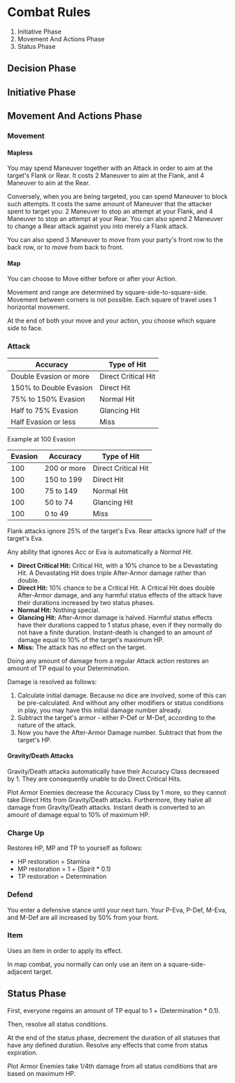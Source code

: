# Combat Rules

1. Initiative Phase
2. Movement And Actions Phase
3. Status Phase

## Decision Phase

## Initiative Phase

## Movement And Actions Phase

### Movement

#### Mapless

You may spend Maneuver together with an Attack in order to aim at the target's Flank or Rear. It costs 2 Maneuver to aim at the Flank, and 4 Maneuver to aim at the Rear.

Conversely, when you are being targeted, you can spend Maneuver to block such attempts. It costs the same amount of Maneuver that the attacker spent to target you: 2 Maneuver to stop an attempt at your Flank, and 4 Maneuver to stop an attempt at your Rear. You can also spend 2 Maneuver to change a Rear attack against you into merely a Flank attack.

You can also spend 3 Maneuver to move from your party's front row to the back row, or to move from back to front.

#### Map

You can choose to Move either before or after your Action.

Movement and range are determined by square-side-to-square-side. Movement between corners is not possible. Each square of travel uses 1 horizontal movement.

At the end of both your move and your action, you choose which square side to face.

### Attack

| Accuracy               | Type of Hit |
| ---                    | ---         |
| Double Evasion or more | Direct Critical Hit
| 150% to Double Evasion | Direct Hit
| 75% to 150% Evasion    | Normal Hit
| Half to 75% Evasion    | Glancing Hit
| Half Evasion or less   | Miss

Example at 100 Evasion

| Evasion | Accuracy    | Type of Hit |
| ---     | ---         | ---         |
| 100     | 200 or more | Direct Critical Hit
| 100     | 150 to 199  | Direct Hit
| 100     | 75 to 149   | Normal Hit
| 100     | 50 to 74    | Glancing Hit
| 100     | 0 to 49     | Miss

Flank attacks ignore 25% of the target's Eva. Rear attacks ignore half of the target's Eva.

Any ability that ignores Acc or Eva is automatically a _Normal Hit_.

- **Direct Critical Hit:** Critical Hit, with a 10% chance to be a Devastating Hit. A Devastating Hit does triple After-Armor damage rather than double.
- **Direct Hit:** 10% chance to be a Critical Hit. A Critical Hit does double After-Armor damage, and any harmful status effects of the attack have their durations increased by two status phases.
- **Normal Hit:** Nothing special.
- **Glancing Hit:** After-Armor damage is halved. Harmful status effects have their durations capped to 1 status phase, even if they normally do not have a finite duration. Instant-death is changed to an amount of damage equal to 10% of the target's maximum HP.
- **Miss:** The attack has no effect on the target.

Doing any amount of damage from a regular Attack action restores an amount of TP equal to your Determination.

Damage is resolved as follows:

1. Calculate initial damage. Because no dice are involved, some of this can be pre-calculated. And without any other modifiers or status conditions in play, you may have this initial damage number already.
2. Subtract the target's armor - either P-Def or M-Def, according to the nature of the attack.
3. Now you have the After-Armor Damage number. Subtract that from the target's HP.

#### Gravity/Death Attacks

Gravity/Death attacks automatically have their Accuracy Class decreased by 1. They are consequently unable to do Direct Critical Hits.

Plot Armor Enemies decrease the Accuracy Class by 1 more, so they cannot take Direct Hits from Gravity/Death attacks. Furthermore, they halve all damage from Gravity/Death attacks. Instant death is converted to an amount of damage equal to 10% of maximum HP.

### Charge Up

Restores HP, MP and TP to yourself as follows:

- HP restoration = Stamina
- MP restoration = 1 + (Spirit * 0.1)
- TP restoration = Determination

### Defend

You enter a defensive stance until your next turn. Your P-Eva, P-Def, M-Eva, and M-Def are all increased by 50% from your front.

### Item

Uses an item in order to apply its effect.

In map combat, you normally can only use an item on a square-side-adjacent target.

## Status Phase

First, everyone regains an amount of TP equal to 1 + (Determination * 0.1).

Then, resolve all status conditions.

At the end of the status phase, decrement the duration of all statuses that have any defined duration. Resolve any effects that come from status expiration.

Plot Armor Enemies take 1/4th damage from all status conditions that are based on maximum HP.
